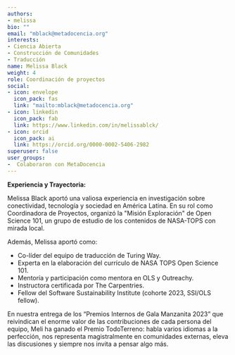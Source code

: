 ```yaml
---
authors:
- melissa
bio: ""
email: "mblack@metadocencia.org"
interests:
- Ciencia Abierta
- Construcción de Comunidades
- Traducción
name: Melissa Black
weight: 4
role: Coordinación de proyectos
social:
- icon: envelope
  icon_pack: fas
  link: "mailto:mblack@metadocencia.org"
- icon: linkedin
  icon_pack: fab
  link: https://www.linkedin.com/in/melissablck/
- icon: orcid
  icon_pack: ai
  link: https://orcid.org/0000-0002-5406-2982
superuser: false
user_groups:
-  Colaboraron con MetaDocencia
---
```


**Experiencia y Trayectoria:**

Melissa Black aportó una valiosa experiencia en investigación sobre conectividad, tecnología y sociedad en América Latina. 
En su rol como Coordinadora de Proyectos, organizó la "Misión Exploración" de Open Science 101, un grupo de estudio de los contenidos de NASA-TOPS con mirada local.

Además, Melissa aportó como:

- Co-líder del equipo de traducción de Turing Way.
- Experta en la elaboración del currículo de NASA TOPS Open Science 101.
- Mentoría y participación como mentora en OLS y Outreachy.
- Instructora certificada por The Carpentries.
- Fellow del Software Sustainability Institute (cohorte 2023, SSI/OLS fellow).

En nuestra entrega de los “Premios Internos de Gala Manzanita 2023” que reivindican el enorme valor de las contribuciones de cada persona del equipo, Meli ha ganado el Premio TodoTerreno: habla varios idiomas a la perfección, nos representa magistralmente en comunidades externas, eleva las discusiones y siempre nos invita a pensar algo más.


